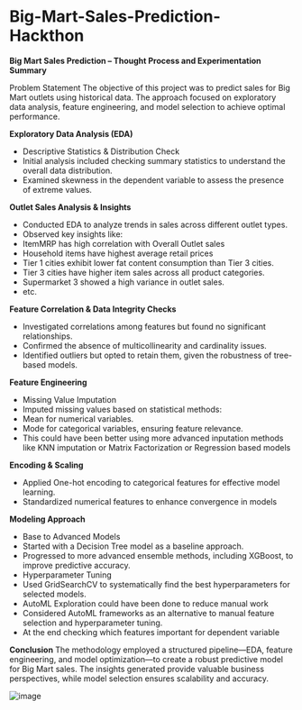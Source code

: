 # Big-Mart-Sales-Prediction-Hackthon


**Big Mart Sales Prediction – Thought Process and Experimentation Summary**

Problem Statement
The objective of this project was to predict sales for Big Mart outlets using historical data. The approach focused on exploratory data analysis, feature engineering, and model selection to achieve optimal performance.

**Exploratory Data Analysis (EDA)**

  - Descriptive Statistics & Distribution Check
  - Initial analysis included checking summary statistics to understand the overall data distribution.
  - Examined skewness in the dependent variable to assess the presence of extreme values.
    
**Outlet Sales Analysis & Insights**

  - Conducted EDA to analyze trends in sales across different outlet types.
  - Observed key insights like:
  - ItemMRP has high correlation with Overall Outlet sales
  - Household items have highest average retail prices
  - Tier 1 cities exhibit lower fat content consumption than Tier 3 cities.
  - Tier 3 cities have higher item sales across all product categories.
  - Supermarket 3 showed a high variance in outlet sales.
  - etc.
    
**Feature Correlation & Data Integrity Checks**
- Investigated correlations among features but found no significant relationships.
- Confirmed the absence of multicollinearity and cardinality issues.
- Identified outliers but opted to retain them, given the robustness of tree-based models.
  
**Feature Engineering**
- Missing Value Imputation
- Imputed missing values based on statistical methods:
- Mean for numerical variables.
- Mode for categorical variables, ensuring feature relevance.
- This could have been better using more advanced inputation methods like KNN imputation or Matrix Factorization or Regression based models 
  
**Encoding & Scaling**
- Applied One-hot encoding to categorical features for effective model learning.
- Standardized numerical features to enhance convergence in models
  
**Modeling Approach**
- Base to Advanced Models
- Started with a Decision Tree model as a baseline approach.
- Progressed to more advanced ensemble methods, including XGBoost, to improve predictive accuracy.
- Hyperparameter Tuning
- Used GridSearchCV to systematically find the best hyperparameters for selected models.
- AutoML Exploration could have been done to reduce manual work
- Considered AutoML frameworks as an alternative to manual feature selection and hyperparameter tuning.
- At the end checking which features important for dependent variable
  
**Conclusion**
The methodology employed a structured pipeline—EDA, feature engineering, and model optimization—to create a robust predictive model for Big Mart sales. The insights generated provide valuable business perspectives, while model selection ensures scalability and accuracy.




![image](https://github.com/user-attachments/assets/8bd21b96-472a-4db5-abb4-94d5fdd1fc92)
